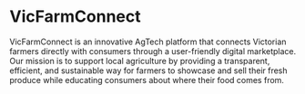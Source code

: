 # VicFarmConnect

VicFarmConnect is an innovative AgTech platform that connects Victorian farmers directly with consumers through a user-friendly digital marketplace. Our mission is to support local agriculture by providing a transparent, efficient, and sustainable way for farmers to showcase and sell their fresh produce while educating consumers about where their food comes from.
